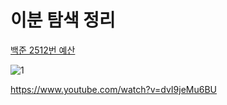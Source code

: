 # 이분 탐색 정리

[백준 2512번 예산](https://www.acmicpc.net/problem/2512)  



![1](https://user-images.githubusercontent.com/35188271/56458448-a9caf800-63c1-11e9-9c36-70ebcff97194.PNG)




https://www.youtube.com/watch?v=dvI9jeMu6BU
